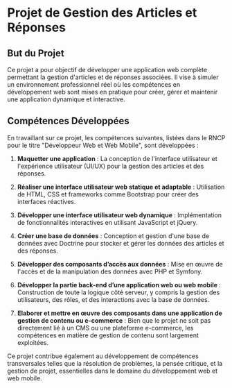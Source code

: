 # Projet de Gestion des Articles et Réponses

## But du Projet

Ce projet a pour objectif de développer une application web complète permettant la gestion d'articles et de réponses associées. Il vise à simuler un environnement professionnel réel où les compétences en développement web sont mises en pratique pour créer, gérer et maintenir une application dynamique et interactive.

## Compétences Développées

En travaillant sur ce projet, les compétences suivantes, listées dans le RNCP pour le titre "Développeur Web et Web Mobile", sont développées :

1. **Maquetter une application** : La conception de l'interface utilisateur et l'expérience utilisateur (UI/UX) pour la gestion des articles et des réponses.

2. **Réaliser une interface utilisateur web statique et adaptable** : Utilisation de HTML, CSS et frameworks comme Bootstrap pour créer des interfaces réactives.

3. **Développer une interface utilisateur web dynamique** : Implémentation de fonctionnalités interactives en utilisant JavaScript et jQuery.

4. **Créer une base de données** : Conception et gestion d'une base de données avec Doctrine pour stocker et gérer les données des articles et des réponses.

5. **Développer des composants d’accès aux données** : Mise en œuvre de l'accès et de la manipulation des données avec PHP et Symfony.

6. **Développer la partie back-end d’une application web ou web mobile** : Construction de toute la logique côté serveur, y compris la gestion des utilisateurs, des rôles, et des interactions avec la base de données.

7. **Elaborer et mettre en œuvre des composants dans une application de gestion de contenu ou e-commerce** : Bien que le projet ne soit pas directement lié à un CMS ou une plateforme e-commerce, les compétences en matière de gestion de contenu sont largement exploitées.

Ce projet contribue également au développement de compétences transversales telles que la résolution de problèmes, la pensée critique, et la gestion de projet, essentielles dans le domaine du développement web et web mobile.

